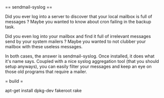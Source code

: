 == sendmail-syslog ==

Did you ever log into a server to discover that your local mailbox is full
of messages ? Maybe you wanted to know about cron failing in the backup task.

Did you even log into your mailbox and find it full of irrelevant messages
send by your system mailers ? Maybe you wanted to not clubber your mailbox
with these useless messages.

In both cases, the answer is sendmail-syslog. Once installed, it does what
it's name says. Coupled with a nice syslog aggregation tool (that you should
setup anyways), you can easily filter your messages and keep an eye on those
old programs that require a mailer.

= build =

apt-get install dpkg-dev fakeroot
rake

